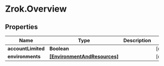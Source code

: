 # Zrok.Overview

## Properties

Name | Type | Description | Notes
------------ | ------------- | ------------- | -------------
**accountLimited** | **Boolean** |  | [optional] 
**environments** | [**[EnvironmentAndResources]**](EnvironmentAndResources.md) |  | [optional] 


